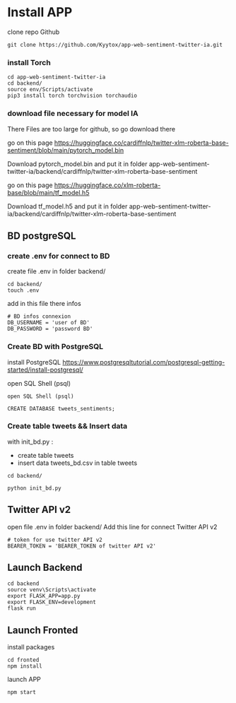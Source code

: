 # Install APP

clone repo Github

```
git clone https://github.com/Kyytox/app-web-sentiment-twitter-ia.git
```

### install Torch

```
cd app-web-sentiment-twitter-ia
cd backend/
source env/Scripts/activate
pip3 install torch torchvision torchaudio
```

### download file necessary for model IA

There Files are too large for github, so go download there

go on this page
https://huggingface.co/cardiffnlp/twitter-xlm-roberta-base-sentiment/blob/main/pytorch_model.bin

Download pytorch_model.bin and put it in folder
app-web-sentiment-twitter-ia/backend/cardiffnlp/twitter-xlm-roberta-base-sentiment

go on this page
https://huggingface.co/xlm-roberta-base/blob/main/tf_model.h5

Download tf_model.h5 and put it in folder
app-web-sentiment-twitter-ia/backend/cardiffnlp/twitter-xlm-roberta-base-sentiment

## BD postgreSQL

### create .env for connect to BD

create file .env in folder backend/

```
cd backend/
touch .env
```

add in this file there infos

```
# BD infos connexion
DB_USERNAME = 'user of BD'
DB_PASSWORD = 'password BD'
```

### Create BD with PostgreSQL

install PostgreSQL
https://www.postgresqltutorial.com/postgresql-getting-started/install-postgresql/

open SQL Shell (psql)

```
open SQL Shell (psql)

CREATE DATABASE tweets_sentiments;
```

### Create table tweets && Insert data

with init_bd.py :

-   create table tweets
-   insert data tweets_bd.csv in table tweets

```
cd backend/

python init_bd.py
```

## Twitter API v2

open file .env in folder backend/
Add this line for connect Twitter API v2

```
# token for use twitter API v2
BEARER_TOKEN = 'BEARER_TOKEN of twitter API v2'
```

## Launch Backend

```
cd backend
source venv\Scripts\activate
export FLASK_APP=app.py
export FLASK_ENV=development
flask run
```

## Launch Fronted

install packages

```
cd fronted
npm install
```

launch APP

```
npm start
```
